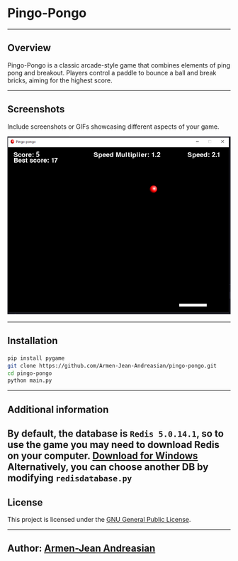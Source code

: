 # Pingo-Pongo

---
## Overview

Pingo-Pongo is a classic arcade-style game that combines elements of ping pong and breakout. Players control a paddle to bounce a ball and break bricks, aiming for the highest score.

---
## Screenshots

Include screenshots or GIFs showcasing different aspects of your game.

![Gameplay Screenshot](assets/screenshots/gameplay.png)

---
## Installation

```bash
pip install pygame
git clone https://github.com/Armen-Jean-Andreasian/pingo-pongo.git
cd pingo-pongo
python main.py
```
---
## Additional information
By default, the database is `Redis 5.0.14.1`, so to use the game you may need to download Redis on your computer.
[Download for Windows](https://github.com/tporadowski/redis/releases/tag/v5.0.14.1)
Alternatively, you can choose another DB by modifying `redisdatabase.py` 
---
## License

This project is licensed under the [GNU General Public License](LICENSE.md).

---
## Author: [Armen-Jean Andreasian](https://github.com/Armen-Jean-Andreasian)
